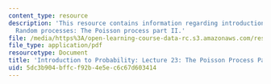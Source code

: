 ```yaml
---
content_type: resource
description: 'This resource contains information regarding introduction to probability:
  Random processes: The Poisson process part II.'
file: /media/https%3A/open-learning-course-data-rc.s3.amazonaws.com/res-6-012-introduction-to-probability-spring-2018/5dc3b904bffcf92b4e5ec6c67d603414_MITRES_6_012S18_L23.pdf
file_type: application/pdf
resourcetype: Document
title: 'Introduction to Probability: Lecture 23: The Poisson Process Part II'
uid: 5dc3b904-bffc-f92b-4e5e-c6c67d603414
---
```

